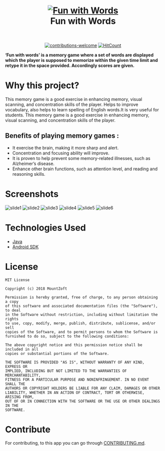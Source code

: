 <h1 align="center">
  <a href="https://play.google.com/store/apps/details?id=com.inc.mountzoft.funwithwords&hl=en"><img src="https://user-images.githubusercontent.com/20029287/43059401-dccab976-8e69-11e8-957a-1ef59389dbc6.png" alt="Fun with Words"></a>
  <br>
  Fun with Words
  <br>
  <br>
</h1>

<p align="center">
  <a href="https://github.com/MountZoft/FunwithWords-Free/issues"><img src="https://img.shields.io/badge/contributions-welcome-brightgreen.svg?style=flat" alt="contributions-welcome"></a>
    <a href="http://hits.dwyl.io/MountZoft/FunwithWords-Free"><img src="http://hits.dwyl.io/MountZoft/FunwithWords-Free.svg" alt="HitCount"></a>
</p>

<b>‘Fun with words’ is a memory game where a set of words are displayed which the player is supposed to
memorize within the given time limit and retype it in the space provided. Accordingly scores are given.</b>

# Why this project?
This memory game is a good exercise in enhancing memory, visual scanning, and concentration skills of the player.
Helps to improve vocabulary, also helps to learn spelling of English words.It is very useful for students. This memory game is a good exercise in enhancing memory, visual scanning, and concentration skills of the player.

Benefits of playing memory games :
-
- It exercise the brain, making it more sharp and alert.
- Concentration and focusing ability will improve.	
- It is proven to help prevent some memory-related
illnesses, such as Alzheimer’s disease.
- Enhance other brain functions, such as attention level, 
and reading and reasoning skills.

# Screenshots
![slide1](https://user-images.githubusercontent.com/20029287/43060802-0b269424-8e70-11e8-81a8-090f0fb331bf.png)
![slide2](https://user-images.githubusercontent.com/20029287/43060871-64707888-8e70-11e8-94ab-539d93b0442d.png)
![slide3](https://user-images.githubusercontent.com/20029287/43060955-bf86b7e6-8e70-11e8-9e3a-117373b032be.png)
![slide4](https://user-images.githubusercontent.com/20029287/43060873-6a7fb040-8e70-11e8-8f84-5ebf857722c7.png)
![slide5](https://user-images.githubusercontent.com/20029287/43060876-6d942bd0-8e70-11e8-87ff-d8e49ade78d2.png)
![slide6](https://user-images.githubusercontent.com/20029287/43060882-73e71e48-8e70-11e8-96ae-d36d68499f8a.png)

# Technologies Used
- [Java](https://en.wikipedia.org/wiki/Java_(programming_language))
- [Android SDK](https://developer.android.com/)

# License
```
MIT License

Copyright (c) 2018 MountZoft

Permission is hereby granted, free of charge, to any person obtaining a copy
of this software and associated documentation files (the "Software"), to deal
in the Software without restriction, including without limitation the rights
to use, copy, modify, merge, publish, distribute, sublicense, and/or sell
copies of the Software, and to permit persons to whom the Software is
furnished to do so, subject to the following conditions:

The above copyright notice and this permission notice shall be included in all
copies or substantial portions of the Software.

THE SOFTWARE IS PROVIDED "AS IS", WITHOUT WARRANTY OF ANY KIND, EXPRESS OR
IMPLIED, INCLUDING BUT NOT LIMITED TO THE WARRANTIES OF MERCHANTABILITY,
FITNESS FOR A PARTICULAR PURPOSE AND NONINFRINGEMENT. IN NO EVENT SHALL THE
AUTHORS OR COPYRIGHT HOLDERS BE LIABLE FOR ANY CLAIM, DAMAGES OR OTHER
LIABILITY, WHETHER IN AN ACTION OF CONTRACT, TORT OR OTHERWISE, ARISING FROM,
OUT OF OR IN CONNECTION WITH THE SOFTWARE OR THE USE OR OTHER DEALINGS IN THE
SOFTWARE.
```

# Contribute
For contributing, to this app you can go through [CONTRIBUTING.md](https://github.com/MountZoft/FunwithWords-Free/blob/master/CONTRIBUTING.md).
